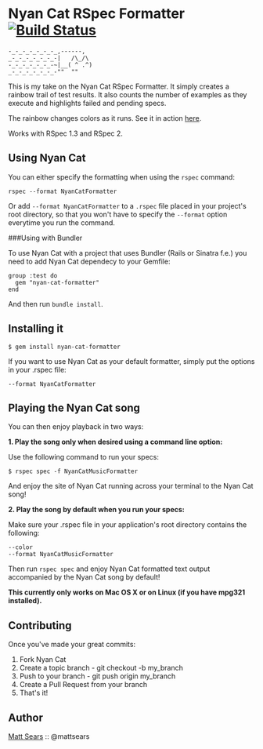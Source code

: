 Nyan Cat RSpec Formatter [![Build Status](https://secure.travis-ci.org/mattsears/nyan-cat-formatter.png)](http://travis-ci.org/mattsears/nyan-cat-formatter)
========

```
-_-_-_-_-_-_-_,------,
_-_-_-_-_-_-_-|   /\_/\
-_-_-_-_-_-_-~|__( ^ .^)
_-_-_-_-_-_-_-""  ""
```

This is my take on the Nyan Cat RSpec Formatter. It simply creates a rainbow trail of test results. It also counts the number of examples as they execute and highlights failed and pending specs.

The rainbow changes colors as it runs. See it in action [here](http://vimeo.com/32424001).

Works with RSpec 1.3 and RSpec 2.

Using  Nyan Cat
---------------

You can either specify the formatting when using the `rspec` command:

    rspec --format NyanCatFormatter

Or add `--format NyanCatFormatter` to a `.rspec` file placed in your project's root directory,
so that you won't have to specify the `--format` option everytime you run the command.

###Using with Bundler

To use Nyan Cat with a project that uses Bundler (Rails or Sinatra f.e.) you need to add Nyan Cat dependecy to your Gemfile:

    group :test do
      gem "nyan-cat-formatter"
    end

And then run `bundle install`.

Installing it
-------------

```
$ gem install nyan-cat-formatter
```

If you want to use Nyan Cat as your default formatter, simply put the options in your .rspec file:

```
--format NyanCatFormatter
```

Playing the Nyan Cat song
-------------------------

You can then enjoy playback in two ways:

**1. Play the song only when desired using a command line option:**

Use the following command to run your specs:

```
$ rspec spec -f NyanCatMusicFormatter
```

And enjoy the site of Nyan Cat running across your terminal to the Nyan Cat song!

**2. Play the song by default when you run your specs:**

Make sure your .rspec file in your application's root directory contains the following:

```
--color
--format NyanCatMusicFormatter
```

Then run `rspec spec` and enjoy Nyan Cat formatted text output accompanied by the Nyan Cat song by default!

**This currently only works on Mac OS X or on Linux (if you have mpg321 installed).**

Contributing
----------

Once you've made your great commits:

1. Fork Nyan Cat
2. Create a topic branch - git checkout -b my_branch
3. Push to your branch - git push origin my_branch
4. Create a Pull Request from your branch
5. That's it!

Author
----------
[Matt Sears](https://wwww.mattsears.com) :: @mattsears

